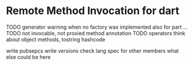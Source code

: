 # Remote Method Invocation for dart

TODO
generator warning when no factory was implemented
also for part ...
TODO not invocable, not proxied method annotation
TODO operators
think about object methods, tostring hashcode

write pubsepcs
write versions
check lang spec for other members what else could be here
